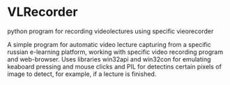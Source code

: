 # VLRecorder
python program for recording videolectures using specific vieorecorder

A simple program for automatic video lecture capturing from a specific russian e-learning platform, working with specific video recording 
program and web-browser. Uses libraries win32api and win32con for emulating keaboard pressing and mouse clicks and PIL for detectins certain 
pixels of image to detect, for example, if a lecture is finished.

